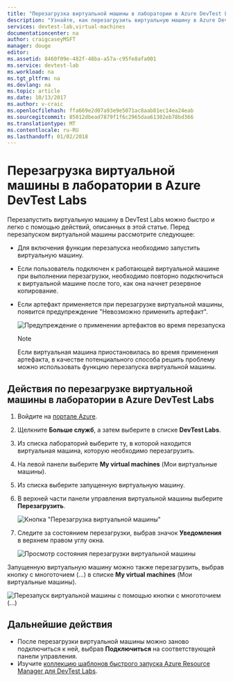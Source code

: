 ```yaml
---
title: "Перезагрузка виртуальной машины в лаборатории в Azure DevTest Labs | Документация Майкрософт"
description: "Узнайте, как перезагрузить виртуальную машину в Azure DevTest Labs"
services: devtest-lab,virtual-machines
documentationcenter: na
author: craigcaseyMSFT
manager: douge
editor: 
ms.assetid: 8460f09e-482f-48ba-a57a-c95fe8afa001
ms.service: devtest-lab
ms.workload: na
ms.tgt_pltfrm: na
ms.devlang: na
ms.topic: article
ms.date: 10/13/2017
ms.author: v-craic
ms.openlocfilehash: ffa669e2d07a93e9e5071ac8aab81ec14ea24eab
ms.sourcegitcommit: 85012dbead7879f1f6c2965daa61302eb78bd366
ms.translationtype: MT
ms.contentlocale: ru-RU
ms.lasthandoff: 01/02/2018
---
```

# <a name="restart-a-vm-in-a-lab-in-azure-devtest-labs"></a>Перезагрузка виртуальной машины в лаборатории в Azure DevTest Labs
Перезапустить виртуальную машину в DevTest Labs можно быстро и легко с помощью действий, описанных в этой статье. Перед перезапуском виртуальной машины рассмотрите следующее:

- Для включения функции перезапуска необходимо запустить виртуальную машину.
- Если пользователь подключен к работающей виртуальной машине при выполнении перезагрузки, необходимо повторно подключиться к виртуальной машине после того, как она начнет резервное копирование.
- Если артефакт применяется при перезагрузке виртуальной машины, появится предупреждение "Невозможно применить артефакт". 

    ![Предупреждение о применении артефактов во время перезапуска](./media/devtest-lab-restart-vm/devtest-lab-restart-vm-apply-artifacts.png)


   > [!NOTE]
   > Если виртуальная машина приостановилась во время применения артефакта, в качестве потенциального способа решить проблему можно использовать функцию перезапуска виртуальной машины.
   >
   >

## <a name="steps-to-restart-a-vm-in-a-lab-in-azure-devtest-labs"></a>Действия по перезагрузке виртуальной машины в лаборатории в Azure DevTest Labs
1. Войдите на [портале Azure](http://go.microsoft.com/fwlink/p/?LinkID=525040).
1. Щелкните **Больше служб**, а затем выберите в списке **DevTest Labs**.
1. Из списка лабораторий выберите ту, в которой находится виртуальная машина, которую необходимо перезагрузить.  
1. На левой панели выберите **My virtual machines** (Мои виртуальные машины). 
1. Из списка выберите запущенную виртуальную машину.
1. В верхней части панели управления виртуальной машины выберите **Перезагрузить**.  

    ![Кнопка "Перезагрузка виртуальной машины"](./media/devtest-lab-restart-vm/devtest-lab-restart-vm.png)

1. Следите за состоянием перезагрузки, выбрав значок **Уведомления** в верхнем правом углу окна.

    ![Просмотр состояния перезагрузки виртуальной машины](./media/devtest-lab-restart-vm/devtest-lab-restart-notification.png)

Запущенную виртуальную машину можно также перезагрузить, выбрав кнопку с многоточием (...) в списке **My virtual machines** (Мои виртуальные машины).

![Перезапуск виртуальной машины с помощью кнопки с многоточием (...)](./media/devtest-lab-restart-vm/devtest-lab-restart-elipses.png)

## <a name="next-steps"></a>Дальнейшие действия
* После перезагрузки виртуальной машины можно заново подключиться к ней, выбрав **Подключиться** на соответствующей панели управления.
* Изучите [коллекцию шаблонов быстрого запуска Azure Resource Manager для DevTest Labs](https://github.com/Azure/azure-devtestlab/tree/master/Samples).
